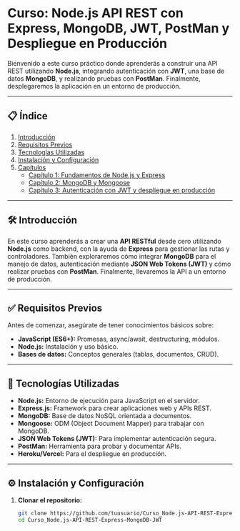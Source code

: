 # Curso: Node.js API REST con Express, MongoDB, JWT, PostMan y Despliegue en Producción

Bienvenido a este curso práctico donde aprenderás a construir una API REST utilizando **Node.js**, integrando autenticación con **JWT**, una base de datos **MongoDB**, y realizando pruebas con **PostMan**. Finalmente, desplegaremos la aplicación en un entorno de producción.

---

## 📋 Índice

1. [Introducción](#introducción)
2. [Requisitos Previos](#requisitos-previos)
3. [Tecnologías Utilizadas](#tecnologías-utilizadas)
4. [Instalación y Configuración](#instalación-y-configuración)
5. [Capítulos](#capítulos)
   - [Capítulo 1: Fundamentos de Node.js y Express](#capítulo-1-fundamentos-de-nodejs-y-express)
   - [Capítulo 2: MongoDB y Mongoose](#capítulo-2-mongodb-y-mongoose)
   - [Capítulo 3: Autenticación con JWT y despliegue en producción](#capítulo-3-autenticación-con-jwt-y-despliegue-en-producción)

---

## 🛠️ Introducción

En este curso aprenderás a crear una **API RESTful** desde cero utilizando **Node.js** como backend, con la ayuda de **Express** para gestionar las rutas y controladores. También exploraremos cómo integrar **MongoDB** para el manejo de datos, autenticación mediante **JSON Web Tokens (JWT)** y cómo realizar pruebas con **PostMan**. Finalmente, llevaremos la API a un entorno de producción.

---

## ✅ Requisitos Previos

Antes de comenzar, asegúrate de tener conocimientos básicos sobre:

- **JavaScript (ES6+):** Promesas, async/await, destructuring, módulos.
- **Node.js:** Instalación y uso básico.
- **Bases de datos:** Conceptos generales (tablas, documentos, CRUD).

---

## 🚀 Tecnologías Utilizadas

- **Node.js:** Entorno de ejecución para JavaScript en el servidor.
- **Express.js:** Framework para crear aplicaciones web y APIs REST.
- **MongoDB:** Base de datos NoSQL orientada a documentos.
- **Mongoose:** ODM (Object Document Mapper) para trabajar con MongoDB.
- **JSON Web Tokens (JWT):** Para implementar autenticación segura.
- **PostMan:** Herramienta para probar y documentar APIs.
- **Heroku/Vercel:** Para el despliegue en producción.

---

## ⚙️ Instalación y Configuración

1. **Clonar el repositorio:**

   ```bash
   git clone https://github.com/tuusuario/Curso_Node.js-API-REST-Express-MongoDB-JWT.git
   cd Curso_Node.js-API-REST-Express-MongoDB-JWT
